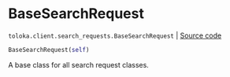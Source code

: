 # BaseSearchRequest
`toloka.client.search_requests.BaseSearchRequest` | [Source code](https://github.com/Toloka/toloka-kit/blob/v1.2.2/src/client/search_requests.py#L170)

```python
BaseSearchRequest(self)
```

A base class for all search request classes.

